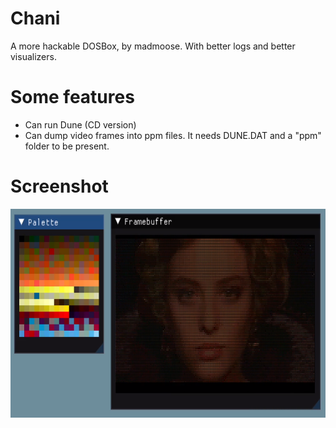 # Chani

A more hackable DOSBox, by madmoose. With better logs and better visualizers.

# Some features

* Can run Dune (CD version)
* Can dump video frames into ppm files. It needs DUNE.DAT and a "ppm" folder to be present.

# Screenshot

<img src="screenshot.png" width="640" height="334" />
